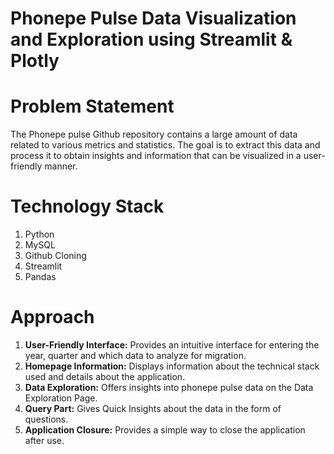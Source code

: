 # Phonepe Pulse Data Visualization and Exploration using Streamlit & Plotly

# Problem Statement
The Phonepe pulse Github repository contains a large amount of data related to
various metrics and statistics. The goal is to extract this data and process it to obtain
insights and information that can be visualized in a user-friendly manner.

# Technology Stack
1. Python
2. MySQL
3. Github Cloning
4. Streamlit
5. Pandas
   
# Approach
1. **User-Friendly Interface:** Provides an intuitive interface for entering the year, quarter and which data to analyze for migration.
2. **Homepage Information:** Displays information about the technical stack used and details about the application.
3. **Data Exploration:** Offers insights into phonepe pulse data on the Data Exploration Page.
4. **Query Part:** Gives Quick Insights about the data in the form of questions.
5. **Application Closure:** Provides a simple way to close the application after use.
